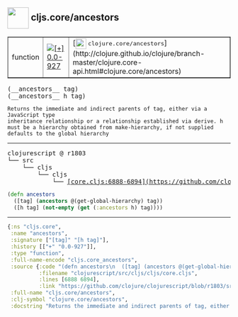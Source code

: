 ## <img width="48px" valign="middle" src="http://i.imgur.com/Hi20huC.png"> cljs.core/ancestors

 <table border="1">
<tr>
<td>function</td>
<td><a href="https://github.com/cljsinfo/api-refs/tree/0.0-927"><img valign="middle" alt="[+] 0.0-927" src="https://img.shields.io/badge/+-0.0--927-lightgrey.svg"></a> </td>
<td>
[<img height="24px" valign="middle" src="http://i.imgur.com/1GjPKvB.png"> <samp>clojure.core/ancestors</samp>](http://clojure.github.io/clojure/branch-master/clojure.core-api.html#clojure.core/ancestors)
</td>
</tr>
</table>

 <samp>
(__ancestors__ tag)<br>
(__ancestors__ h tag)<br>
</samp>

```
Returns the immediate and indirect parents of tag, either via a JavaScript type
inheritance relationship or a relationship established via derive. h
must be a hierarchy obtained from make-hierarchy, if not supplied
defaults to the global hierarchy
```

---

 <pre>
clojurescript @ r1803
└── src
    └── cljs
        └── cljs
            └── <ins>[core.cljs:6888-6894](https://github.com/clojure/clojurescript/blob/r1803/src/cljs/cljs/core.cljs#L6888-L6894)</ins>
</pre>

```clj
(defn ancestors
  ([tag] (ancestors @(get-global-hierarchy) tag))
  ([h tag] (not-empty (get (:ancestors h) tag))))
```


---

```clj
{:ns "cljs.core",
 :name "ancestors",
 :signature ["[tag]" "[h tag]"],
 :history [["+" "0.0-927"]],
 :type "function",
 :full-name-encode "cljs.core_ancestors",
 :source {:code "(defn ancestors\n  ([tag] (ancestors @(get-global-hierarchy) tag))\n  ([h tag] (not-empty (get (:ancestors h) tag))))",
          :filename "clojurescript/src/cljs/cljs/core.cljs",
          :lines [6888 6894],
          :link "https://github.com/clojure/clojurescript/blob/r1803/src/cljs/cljs/core.cljs#L6888-L6894"},
 :full-name "cljs.core/ancestors",
 :clj-symbol "clojure.core/ancestors",
 :docstring "Returns the immediate and indirect parents of tag, either via a JavaScript type\ninheritance relationship or a relationship established via derive. h\nmust be a hierarchy obtained from make-hierarchy, if not supplied\ndefaults to the global hierarchy"}

```
